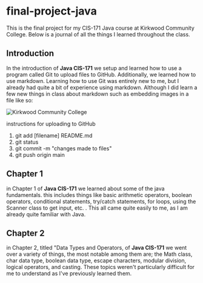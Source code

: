 # final-project-java

This is the final project for my CIS-171 Java course at Kirkwood Community College. Below is a journal of all the things I learned throughout the class.

## Introduction

In the introduction of **Java CIS-171** we setup and learned how to use a program called Git to upload files to GitHub. Additionally, we learned how to use markdown. Learning how to use Git was entirely new to me, but I already had quite a bit of experience using markdown. Although I did learn a few new things in class about markdown such as embedding images in a file like so:

![Kirkwood Community College](https://www.kirkwood.edu/images/cehomepage/ceheader_kirkwood.png)


instructions for uploading to GitHub

1. git add [filename] README.md
1. git status
1. git commit -m "changes made to files"
1. git push origin main


## Chapter 1

in Chapter 1 of **Java CIS-171** we learned about some of the java fundamentals. this includes things like basic arithmetic operators, boolean operators, conditional statements, try/catch statements, for loops, using the Scanner class to get input, etc. . This all came quite easily to me, as I am already quite familiar with Java. 

## Chapter 2

in Chapter 2, titled "Data Types and Operators, of **Java CIS-171** we went over a variety of things, the most notable among them are; the Math class, char data type, boolean data type, escape characters, modular division, logical operators, and casting. These topics weren't particularly difficult for me to understand as I've previously learned them.